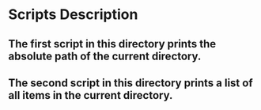 # Scripts Description

## The first script in this directory prints the absolute path of the current directory.

## The second script in this directory prints a list of all items in the current directory.
 

